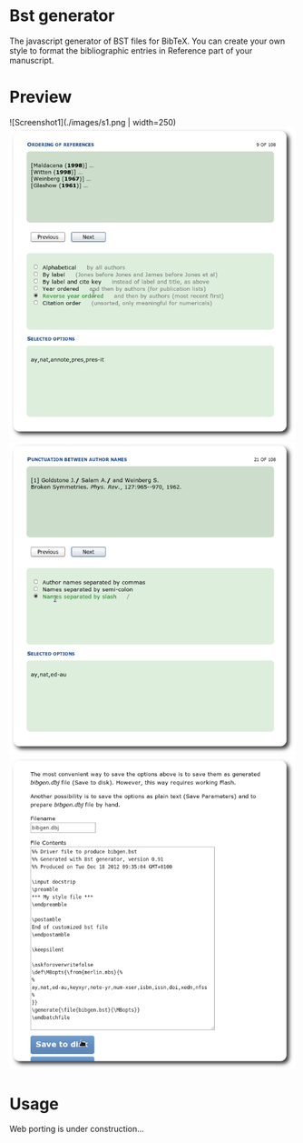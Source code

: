 Bst generator
=============

The javascript generator of BST files for BibTeX.
You can create your own style to format the bibliographic entries in Reference part of your manuscript.

Preview
=======

![Screenshot1](./images/s1.png | width=250)
![Screenshot2](./images/s2.png)
![Screenshot3](./images/s3.png)
![Screenshot4](./images/s4.png)


Usage
===================

Web porting is under construction...
